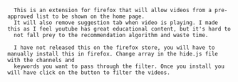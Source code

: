       This is an extension for firefox that will allow videos from a pre-approved list to be shown on the home page.
      It will also remove suggestion tab when video is playing. I made this as I feel youtube has great educational content, but it's hard to
      not fall prey to the recommendation algorithm and waste time.
      
      I have not released this on the firefox store, you will have to manually install this in firefox. Change array in the hide.js file with the channels and 
      keywords you want to pass through the filter. Once you install you will have click on the button to filter the videos.
     
